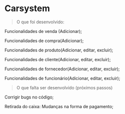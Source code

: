 # Carsystem

> O que foi desenvolvido:

Funcionalidades de venda (Adicionar);

Funcionalidades de compra(Adicionar);

Funcionalidades de produto(Adicionar, editar, excluir);

Funcionalidades de cliente(Adicionar, editar, excluir);

Funcionalidades de fornecedor(Adicionar, editar, excluir);

Funcionalidades de funcionário(Adicionar, editar, excluir);


> O que falta ser desenvolvido (próximos passos)

Corrigir bugs no código;


Retirada do caixa:
Mudanças na forma de pagamento;
